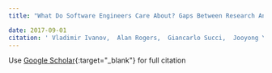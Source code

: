 ```yaml
---
title: "What Do Software Engineers Care About? Gaps Between Research And Practice"

date: 2017-09-01
citation: ' Vladimir Ivanov,  Alan Rogers,  Giancarlo Succi,  Jooyong Yi,  Vasily Zorin, &quot;What Do Software Engineers Care About? Gaps Between Research And Practice.&quot;, 2017.'
---
```

Use [Google Scholar](https://scholar.google.com/scholar?q=What+Do+Software+Engineers+Care+About?+Gaps+Between+Research+And+Practice){:target="_blank"} for full citation